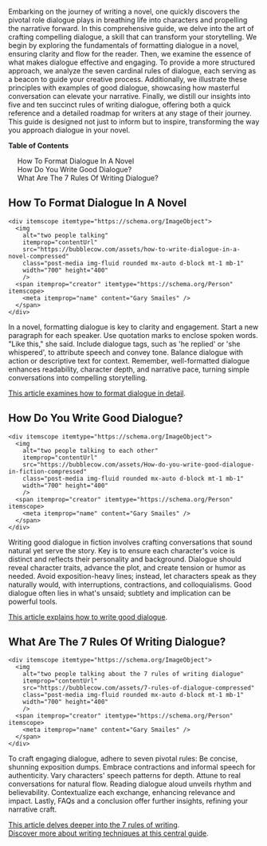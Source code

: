 <div data-spy="scroll" data-target="#toc" data-offset="0">

<p>Embarking on the journey of writing a novel, one quickly discovers the pivotal role dialogue plays in breathing life into characters and propelling the narrative forward. In this comprehensive guide, we delve into the art of crafting compelling dialogue, a skill that can transform your storytelling. We begin by exploring the fundamentals of formatting dialogue in a novel, ensuring clarity and flow for the reader. Then, we examine the essence of what makes dialogue effective and engaging. To provide a more structured approach, we analyze the seven cardinal rules of dialogue, each serving as a beacon to guide your creative process. Additionally, we illustrate these principles with examples of good dialogue, showcasing how masterful conversation can elevate your narrative. Finally, we distill our insights into five and ten succinct rules of writing dialogue, offering both a quick reference and a detailed roadmap for writers at any stage of their journey. This guide is designed not just to inform but to inspire, transforming the way you approach dialogue in your novel.</p>


<div class="toc card bg-light" id="toc">
 <p class="card-header"><strong>Table of Contents</strong></p>
  <div class="card-body">
    <ul>
        <li><a href="#format-dialogue">How To Format Dialogue In A Novel</a></li>
        <li><a href="#good-dialogue">How Do You Write Good Dialogue?</a></li>
        <li><a href="#7-rules"> What Are The 7 Rules Of Writing Dialogue?</a></li>
    </ul>
  </div>
</div>

<h2 id="format-dialogue">How To Format Dialogue In A Novel</h2>

    <div itemscope itemtype="https://schema.org/ImageObject">
      <img 
        alt="two people talking" 
        itemprop="contentUrl" 
        src="https://bubblecow.com/assets/how-to-write-dialogue-in-a-novel-compressed" 
        class="post-media img-fluid rounded mx-auto d-block mt-1 mb-1" 
        width="700" height="400"
        />
      <span itemprop="creator" itemtype="https://schema.org/Person" itemscope>
        <meta itemprop="name" content="Gary Smailes" />
      </span>
    </div>

<p>In a novel, formatting dialogue is key to clarity and engagement. Start a new paragraph for each speaker. Use quotation marks to enclose spoken words. "Like this," she said. Include dialogue tags, such as 'he replied' or 'she whispered', to attribute speech and convey tone. Balance dialogue with action or descriptive text for context. Remember, well-formatted dialogue enhances readability, character depth, and narrative pace, turning simple conversations into compelling storytelling.</p>

<div class="alert alert-primary" role="alert">
 <a href="https://bubblecow.com/blog/how-to-format-dialogue-in-a-story-quick-and-dirty-guide">This article examines how to format dialogue in detail</a>.
</div>

<h2 id="good-dialogue">How Do You Write Good Dialogue?</h2>

    <div itemscope itemtype="https://schema.org/ImageObject">
      <img 
        alt="two people talking to each other" 
        itemprop="contentUrl" 
        src="https://bubblecow.com/assets/How-do-you-write-good-dialogue-in-fiction-compressed" 
        class="post-media img-fluid rounded mx-auto d-block mt-1 mb-1" 
        width="700" height="400"
        />
      <span itemprop="creator" itemtype="https://schema.org/Person" itemscope>
        <meta itemprop="name" content="Gary Smailes" />
      </span>
    </div>

<p>Writing good dialogue in fiction involves crafting conversations that sound natural yet serve the story. Key is to ensure each character's voice is distinct and reflects their personality and background. Dialogue should reveal character traits, advance the plot, and create tension or humor as needed. Avoid exposition-heavy lines; instead, let characters speak as they naturally would, with interruptions, contractions, and colloquialisms. Good dialogue often lies in what's unsaid; subtlety and implication can be powerful tools.</p>

<div class="alert alert-primary" role="alert">
 <a href="https://bubblecow.com/blog/how-to-write-effective-dialogue-in-your-novels">This article explains how to write good dialogue</a>.
</div>

<h2 id="7-rules">What Are The 7 Rules Of Writing Dialogue?</h2>

    <div itemscope itemtype="https://schema.org/ImageObject">
      <img 
        alt="two people talking about the 7 rules of writing dialogue" 
        itemprop="contentUrl" 
        src="https://bubblecow.com/assets/7-rules-of-dialogue-compressed" 
        class="post-media img-fluid rounded mx-auto d-block mt-1 mb-1" 
        width="700" height="400"
        />
      <span itemprop="creator" itemtype="https://schema.org/Person" itemscope>
        <meta itemprop="name" content="Gary Smailes" />
      </span>
    </div>

<p>To craft engaging dialogue, adhere to seven pivotal rules: Be concise, shunning exposition dumps. Embrace contractions and informal speech for authenticity. Vary characters' speech patterns for depth. Attune to real conversations for natural flow. Reading dialogue aloud unveils rhythm and believability. Contextualize each exchange, enhancing relevance and impact. Lastly, FAQs and a conclusion offer further insights, refining your narrative craft.</p>

<div class="alert alert-primary" role="alert">
 <a href="https://bubblecow.com/blog/what-are-the-7-rules-of-writing-dialogue">This article delves deeper into the 7 rules of writing</a>.
</div>




<div class="alert alert-primary" role="alert">
 <a href="https://bubblecow.com/blog/writing-techniques">Discover more about writing techniques at this central guide</a>.
</div>

</div>